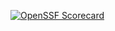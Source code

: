 [![OpenSSF Scorecard](https://api.scorecard.dev/projects/github.com/Trendyol/AppSec/badge)](https://scorecard.dev/viewer/?uri=github.com/Trendyol/AppSec) 

 
 
 
              
   

       

     
